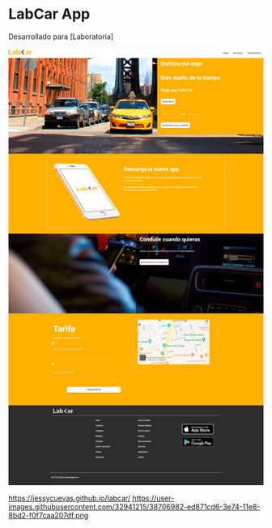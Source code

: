 # LabCar App 

Desarrollado para [Laboratoria]
 

![readme-1.png](assets/images/readme-1.png)

https://jessycuevas.github.io/labcar/
https://user-images.githubusercontent.com/32941215/38706982-ed871cd6-3e74-11e8-8bd2-f0f7caa207df.png
